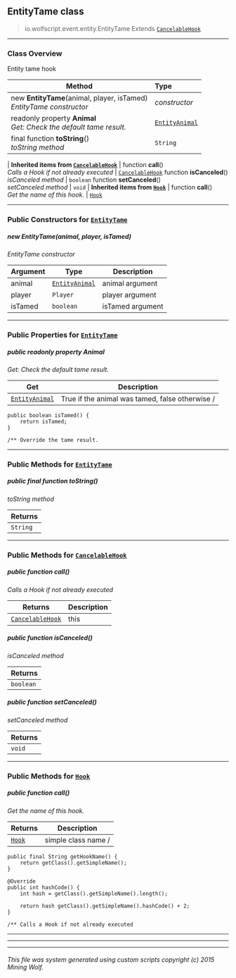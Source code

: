 ## EntityTame __class__

>io.wolfscript.event.entity.EntityTame
>Extends [`CancelableHook`](..\..\hook\CancelableHook.md)

---

### Class Overview

Entity tame hook

Method | Type   
--- | :--- 
new __EntityTame__(animal, player, isTamed) <br> _EntityTame constructor_ | _constructor_
 readonly property __Animal__ <br> _Get: Check the default tame result._ | [`EntityAnimal`](..\..\api\entity\living\animal\EntityAnimal.md)
final function __toString__() <br> _toString method_ | `String`
 |
__Inherited items from [`CancelableHook`](..\..\hook\CancelableHook.md)__ |
 function __call__() <br> _Calls a Hook if not already executed_ | [`CancelableHook`](..\..\hook\CancelableHook.md)
 function __isCanceled__() <br> _isCanceled method_ | `boolean`
 function __setCanceled__() <br> _setCanceled method_ | `void`
 |
__Inherited items from [`Hook`](..\..\hook\Hook.md)__ |
 function __call__() <br> _Get the name of this hook._ | [`Hook`](..\..\hook\Hook.md)







---

### Public Constructors for [`EntityTame`](EntityTame.md)

##### <a id='entitytame'></a>new __EntityTame__(animal, player, isTamed) 

_EntityTame constructor_

Argument | Type | Description  
--- | --- | --- 
animal | [`EntityAnimal`](..\..\api\entity\living\animal\EntityAnimal.md) | animal argument
player | `Player` | player argument
isTamed | `boolean` | isTamed argument

---

### Public Properties for [`EntityTame`](EntityTame.md)

##### <a id='animal'></a>public  readonly property __Animal__

_Get: Check the default tame result._

Get | Description
--- | --- 
[`EntityAnimal`](..\..\api\entity\living\animal\EntityAnimal.md) | True if the animal was tamed, false otherwise /
    public boolean isTamed() {
        return isTamed;
    }

    /** Override the tame result.



---

### Public Methods for [`EntityTame`](EntityTame.md)

##### <a id='tostring'></a>public final function __toString__()

_toString method_

Returns | 
--- | 
`String` |


---

### Public Methods for [`CancelableHook`](..\..\hook\CancelableHook.md)

##### <a id='call'></a>public  function __call__()

_Calls a Hook if not already executed_

Returns | Description
--- | --- 
[`CancelableHook`](..\..\hook\CancelableHook.md) | this


##### <a id='iscanceled'></a>public  function __isCanceled__()

_isCanceled method_

Returns | 
--- | 
`boolean` |


##### <a id='setcanceled'></a>public  function __setCanceled__()

_setCanceled method_

Returns | 
--- | 
`void` |


---

### Public Methods for [`Hook`](..\..\hook\Hook.md)

##### <a id='call'></a>public  function __call__()

_Get the name of this hook._

Returns | Description
--- | --- 
[`Hook`](..\..\hook\Hook.md) | simple class name /
    public final String getHookName() {
        return getClass().getSimpleName();
    }

    @Override
    public int hashCode() {
        int hash = getClass().getSimpleName().length();

        return hash getClass().getSimpleName().hashCode() + 2;
    }

    /** Calls a Hook if not already executed


---


---


---


###### This file was system generated using custom scripts copyright (c) 2015 Mining Wolf.
	

